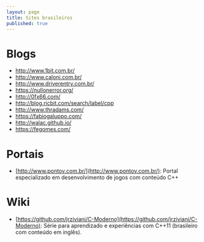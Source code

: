 ```yaml
---
layout: page
title: Sites brasileiros
published: true
---
```



# Blogs

- http://www.1bit.com.br/
- http://www.caloni.com.br/
- http://www.driverentry.com.br/
- https://nullonerror.org/
- http://0fx66.com/
- http://blog.ricbit.com/search/label/cpp
- http://www.thradams.com/
- https://fabiogaluppo.com/
- http://walac.github.io/
- https://fegomes.com/

# Portais

- [http://www.pontov.com.br/](http://www.pontov.com.br/): Portal especializado em desenvolvimento de jogos com conteúdo C++

# Wiki

- [https://github.com/jrziviani/C-Moderno](https://github.com/jrziviani/C-Moderno): Série para aprendizado e experiências com C++11 (brasileiro com conteúdo em inglês).
